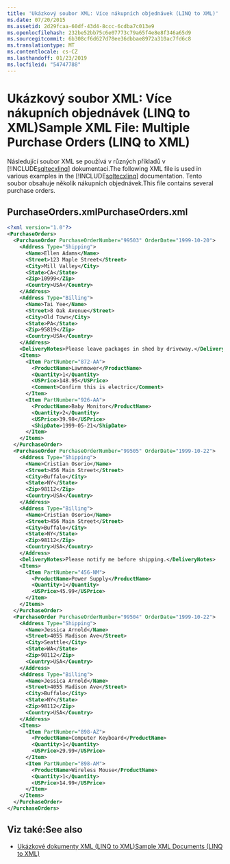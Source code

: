 ```yaml
---
title: 'Ukázkový soubor XML: Více nákupních objednávek (LINQ to XML)'
ms.date: 07/20/2015
ms.assetid: 2d29fcaa-60df-43d4-8ccc-6cdba7c013e9
ms.openlocfilehash: 232be52bb75c6e07773c79a65f4e8e8f346a65d9
ms.sourcegitcommit: 6b308cf6d627d78ee36dbbae8972a310ac7fd6c8
ms.translationtype: MT
ms.contentlocale: cs-CZ
ms.lasthandoff: 01/23/2019
ms.locfileid: "54747788"
---
```

# <a name="sample-xml-file-multiple-purchase-orders-linq-to-xml"></a><span data-ttu-id="1c320-102">Ukázkový soubor XML: Více nákupních objednávek (LINQ to XML)</span><span class="sxs-lookup"><span data-stu-id="1c320-102">Sample XML File: Multiple Purchase Orders (LINQ to XML)</span></span>
<span data-ttu-id="1c320-103">Následující soubor XML se používá v různých příkladů v [!INCLUDE[sqltecxlinq](~/includes/sqltecxlinq-md.md)] dokumentaci.</span><span class="sxs-lookup"><span data-stu-id="1c320-103">The following XML file is used in various examples in the [!INCLUDE[sqltecxlinq](~/includes/sqltecxlinq-md.md)] documentation.</span></span> <span data-ttu-id="1c320-104">Tento soubor obsahuje několik nákupních objednávek.</span><span class="sxs-lookup"><span data-stu-id="1c320-104">This file contains several purchase orders.</span></span>  
  
## <a name="purchaseordersxml"></a><span data-ttu-id="1c320-105">PurchaseOrders.xml</span><span class="sxs-lookup"><span data-stu-id="1c320-105">PurchaseOrders.xml</span></span>  
  
```xml  
<?xml version="1.0"?>  
<PurchaseOrders>  
  <PurchaseOrder PurchaseOrderNumber="99503" OrderDate="1999-10-20">  
    <Address Type="Shipping">  
      <Name>Ellen Adams</Name>  
      <Street>123 Maple Street</Street>  
      <City>Mill Valley</City>  
      <State>CA</State>  
      <Zip>10999</Zip>  
      <Country>USA</Country>  
    </Address>  
    <Address Type="Billing">  
      <Name>Tai Yee</Name>  
      <Street>8 Oak Avenue</Street>  
      <City>Old Town</City>  
      <State>PA</State>  
      <Zip>95819</Zip>  
      <Country>USA</Country>  
    </Address>  
    <DeliveryNotes>Please leave packages in shed by driveway.</DeliveryNotes>  
    <Items>  
      <Item PartNumber="872-AA">  
        <ProductName>Lawnmower</ProductName>  
        <Quantity>1</Quantity>  
        <USPrice>148.95</USPrice>  
        <Comment>Confirm this is electric</Comment>  
      </Item>  
      <Item PartNumber="926-AA">  
        <ProductName>Baby Monitor</ProductName>  
        <Quantity>2</Quantity>  
        <USPrice>39.98</USPrice>  
        <ShipDate>1999-05-21</ShipDate>  
      </Item>  
    </Items>  
  </PurchaseOrder>  
  <PurchaseOrder PurchaseOrderNumber="99505" OrderDate="1999-10-22">  
    <Address Type="Shipping">  
      <Name>Cristian Osorio</Name>  
      <Street>456 Main Street</Street>  
      <City>Buffalo</City>  
      <State>NY</State>  
      <Zip>98112</Zip>  
      <Country>USA</Country>  
    </Address>  
    <Address Type="Billing">  
      <Name>Cristian Osorio</Name>  
      <Street>456 Main Street</Street>  
      <City>Buffalo</City>  
      <State>NY</State>  
      <Zip>98112</Zip>  
      <Country>USA</Country>  
    </Address>  
    <DeliveryNotes>Please notify me before shipping.</DeliveryNotes>  
    <Items>  
      <Item PartNumber="456-NM">  
        <ProductName>Power Supply</ProductName>  
        <Quantity>1</Quantity>  
        <USPrice>45.99</USPrice>  
      </Item>  
    </Items>  
  </PurchaseOrder>  
  <PurchaseOrder PurchaseOrderNumber="99504" OrderDate="1999-10-22">  
    <Address Type="Shipping">  
      <Name>Jessica Arnold</Name>  
      <Street>4055 Madison Ave</Street>  
      <City>Seattle</City>  
      <State>WA</State>  
      <Zip>98112</Zip>  
      <Country>USA</Country>  
    </Address>  
    <Address Type="Billing">  
      <Name>Jessica Arnold</Name>  
      <Street>4055 Madison Ave</Street>  
      <City>Buffalo</City>  
      <State>NY</State>  
      <Zip>98112</Zip>  
      <Country>USA</Country>  
    </Address>  
    <Items>  
      <Item PartNumber="898-AZ">  
        <ProductName>Computer Keyboard</ProductName>  
        <Quantity>1</Quantity>  
        <USPrice>29.99</USPrice>  
      </Item>  
      <Item PartNumber="898-AM">  
        <ProductName>Wireless Mouse</ProductName>  
        <Quantity>1</Quantity>  
        <USPrice>14.99</USPrice>  
      </Item>  
    </Items>  
  </PurchaseOrder>  
</PurchaseOrders>  
```  
  
## <a name="see-also"></a><span data-ttu-id="1c320-106">Viz také:</span><span class="sxs-lookup"><span data-stu-id="1c320-106">See also</span></span>

- [<span data-ttu-id="1c320-107">Ukázkové dokumenty XML (LINQ to XML)</span><span class="sxs-lookup"><span data-stu-id="1c320-107">Sample XML Documents (LINQ to XML)</span></span>](../../../../csharp/programming-guide/concepts/linq/sample-xml-documents-linq-to-xml.md)
